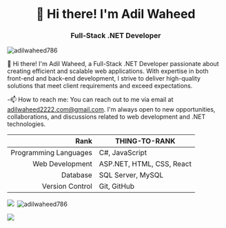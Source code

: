 <h1 align="center">👋 Hi there! I'm Adil Waheed</h1>
<h3 align="center">Full-Stack .NET Developer</h3>

<p align="left"> <img src="https://komarev.com/ghpvc/?username=adilwaheed786&label=Profile%20views&color=0e75b6&style=flat" alt="adilwaheed786" /> </p>

  👋 Hi there! I'm Adil Waheed, a Full-Stack .NET Developer passionate about creating efficient and scalable web applications. With expertise in both front-end and back-end development, I strive to deliver high-quality solutions that meet client requirements and exceed expectations.

  -📫 How to reach me: 
                      You can reach out to me via email at adilwaheed2222.com@gmail.com. I'm always open to new opportunities, collaborations, and discussions related to web development and .NET technologies.


  | Rank | THING-TO-RANK   
  |--------------------:|------------------------------|
  |Programming Languages| C#, JavaScript               |
  |     Web Development | ASP.NET, HTML, CSS, React    |
  |     Database        | SQL Server, MySQL            |
  |     Version Control | Git, GitHub                  |
  
  
  <img align="left" src="https://github-readme-streak-stats.herokuapp.com/?user=adilwaheed786"/>
  <p>&nbsp;<img align="center" src="https://github-readme-stats.vercel.app/api?username=adilwaheed786&show_icons=true&locale=en" alt="adilwaheed786" /></p>
  <img align="center" src="https://github-readme-stats-sigma-five.vercel.app/api/top-langs?username=adilwaheed786&layout=compact"/>

